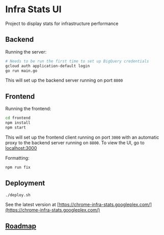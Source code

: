 # Infra Stats UI

Project to display stats for infrastructure performance

## Backend

Running the server:

```sh
# Needs to be run the first time to set up BigQuery credentials
gcloud auth application-default login
go run main.go
```

This will set up the backend server running on port `8800`

## Frontend

Running the frontend:

```sh
cd frontend
npm install
npm start
```

This will set up the frontend client running on port `3000` with an automatic
proxy to the backend server running on `8800`.  To view the UI, go to
[localhost:3000](http://localhost:3000)

Formatting:

```sh
npm run fix
```

## Deployment

```sh
./deploy.sh
```

See the latest version at [https://chrome-infra-stats.googleplex.com/](https://chrome-infra-stats.googleplex.com/)

## [Roadmap](ROADMAP.md)
